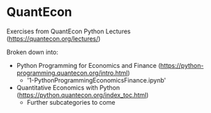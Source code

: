 # QuantEcon
Exercises from QuantEcon Python Lectures (https://quantecon.org/lectures/)

Broken down into:
  - Python Programming for Economics and Finance (https://python-programming.quantecon.org/intro.html)
    - '1-PythonProgrammingEconomicsFinance.ipynb'
  - Quantitative Economics with Python (https://python.quantecon.org/index_toc.html)
      - Further subcategories to come
